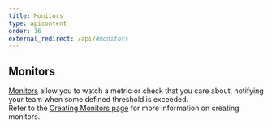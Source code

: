 ```yaml
---
title: Monitors
type: apicontent
order: 16
external_redirect: /api/#monitors
---
```

## Monitors

[Monitors][1] allow you to watch a metric or check that you care about, notifying your team when some defined threshold is exceeded.  
Refer to the [Creating Monitors page][2] for more information on creating monitors.


[1]: /monitors/
[2]: /monitors/monitor_types
